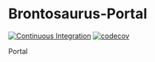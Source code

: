 # Brontosaurus-Portal

[![Continuous Integration](https://github.com/SudoDotDog/Brontosaurus-Portal/actions/workflows/ci.yml/badge.svg)](https://github.com/SudoDotDog/Brontosaurus-Portal/actions/workflows/ci.yml)
[![codecov](https://codecov.io/gh/SudoDotDog/Brontosaurus-Portal/branch/master/graph/badge.svg)](https://codecov.io/gh/SudoDotDog/Brontosaurus-Portal)

Portal
